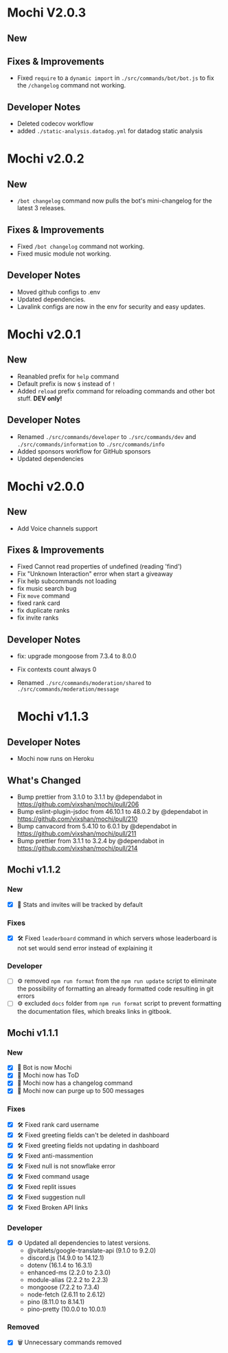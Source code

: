 # Mochi V2.0.3

## New

## Fixes & Improvements

- Fixed `require` to a `dynamic import` in `./src/commands/bot/bot.js` to fix
  the `/changelog` command not working.

## Developer Notes

- Deleted codecov workflow
- added `./static-analysis.datadog.yml` for datadog static analysis

# Mochi v2.0.2

## New

- `/bot changelog` command now pulls the bot's mini-changelog for the latest 3
  releases.

## Fixes & Improvements

- Fixed `/bot changelog` command not working.
- Fixed music module not working.

## Developer Notes

- Moved github configs to .env
- Updated dependencies.
- Lavalink configs are now in the env for security and easy updates.

# Mochi v2.0.1

## New

- Reanabled prefix for `help` command
- Default prefix is now `$` instead of `!`
- Added `reload` prefix command for reloading commands and other bot stuff.
  **DEV only!**

## Developer Notes

- Renamed `./src/commands/developer` to `./src/commands/dev` and
  `./src/commands/information` to `./src/commands/info`
- Added sponsors workflow for GitHub sponsors
- Updated dependencies

# Mochi v2.0.0

## New

- Add Voice channels support

## Fixes & Improvements

- Fixed Cannot read properties of undefined (reading 'find')
- Fix "Unknown Interaction" error when start a giveaway
- Fix help subcommands not loading
- fix music search bug
- Fix `move` command
- fixed rank card
- fix duplicate ranks
- fix invite ranks

## Developer Notes

- fix: upgrade mongoose from 7.3.4 to 8.0.0
- Fix contexts count always 0
- Renamed `./src/commands/moderation/shared` to
  `./src/commands/moderation/message`

  # Mochi v1.1.3

## Developer Notes

- Mochi now runs on Heroku

## What's Changed

- Bump prettier from 3.1.0 to 3.1.1 by @dependabot in
  https://github.com/vixshan/mochi/pull/206
- Bump eslint-plugin-jsdoc from 46.10.1 to 48.0.2 by @dependabot in
  https://github.com/vixshan/mochi/pull/210
- Bump canvacord from 5.4.10 to 6.0.1 by @dependabot in
  https://github.com/vixshan/mochi/pull/211
- Bump prettier from 3.1.1 to 3.2.4 by @dependabot in
  https://github.com/vixshan/mochi/pull/214

## Mochi v1.1.2

### New

- [x] 📜 Stats and invites will be tracked by default

### Fixes

- [x] 🛠 Fixed `leaderboard` command in which servers whose leaderboard is not
      set would send error instead of explaining it

### Developer

- [ ] ⚙️ removed `npm run format` from the `npm run update` script to eliminate
      the possibility of formatting an already formatted code resulting in git
      errors
- [ ] ⚙️ excluded `docs` folder from `npm run format` script to prevent
      formatting the documentation files, which breaks links in gitbook.

## Mochi v1.1.1

### New

- [x] 🤖 Bot is now Mochi
- [x] 📜 Mochi now has ToD
- [x] 📜 Mochi now has a changelog command
- [x] 📜 Mochi now can purge up to 500 messages

### Fixes

- [x] 🛠 Fixed rank card username
- [x] 🛠 Fixed greeting fields can't be deleted in dashboard
- [x] 🛠 Fixed greeting fields not updating in dashboard
- [x] 🛠 Fixed anti-massmention
- [x] 🛠 Fixed null is not snowflake error
- [x] 🛠 Fixed command usage
- [x] 🛠 Fixed replit issues
- [x] 🛠 Fixed suggestion null
- [x] 🛠 Fixed Broken API links

### Developer

- [x] ⚙️ Updated all dependencies to latest versions.
  - @vitalets/google-translate-api (9.1.0 to 9.2.0)
  - discord.js (14.9.0 to 14.12.1)
  - dotenv (16.1.4 to 16.3.1)
  - enhanced-ms (2.2.0 to 2.3.0)
  - module-alias (2.2.2 to 2.2.3)
  - mongoose (7.2.2 to 7.3.4)
  - node-fetch (2.6.11 to 2.6.12)
  - pino (8.11.0 to 8.14.1)
  - pino-pretty (10.0.0 to 10.0.1)

### Removed

- [x] 🗑️ Unnecessary commands removed
